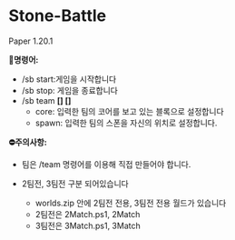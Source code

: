 # Stone-Battle

Paper 1.20.1

**💬명령어:**
- /sb start:게임을 시작합니다
- /sb stop: 게임을 종료합니다
- /sb team **[<teamName>] [<core><spawn>]**
  - core: 입력한 팀의 코어를 보고 있는 블록으로 설정합니다
  - spawn: 입력한 팀의 스폰을 자신의 위치로 설정합니다.

**⛔주의사항:**
- 팀은 /team 명령어를 이용해 직접 만들어야 합니다.

- 2팀전, 3팀전 구분 되어있습니다
  - worlds.zip 안에 2팀전 전용, 3팀전 전용 월드가 있습니다
  - 2팀전은 2Match.ps1, 2Match
  - 3팀전은 3Match.ps1, 3Match
